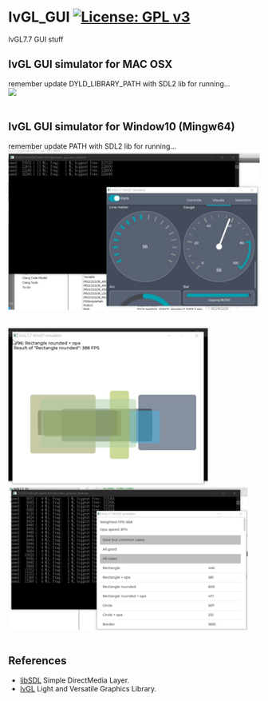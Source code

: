 # lvGL_GUI [![License: GPL v3](https://img.shields.io/badge/License-GPLv3-blue.svg)](https://www.gnu.org/licenses/gpl-3.0)<br>
lvGL7.7 GUI stuff 

## lvGL GUI simulator for MAC OSX <br>
remember update DYLD_LIBRARY_PATH with SDL2 lib for running...<br>
<img src="pic/lvGL7_OSX.gif" width=640 /> &nbsp;&nbsp;&nbsp;<br><br>

## lvGL GUI simulator for Window10 (Mingw64) <br>
remember update PATH with SDL2 lib for running...<br>
<img src="pic/lvGL7.7_Win64.jpg" width=640 /> &nbsp;&nbsp;&nbsp;<br><br>
<img src="pic/lvGL7_Bench01.jpg" width=400 /> &nbsp;&nbsp;&nbsp;<img src="pic/lvGL7_Bench02.jpg" width=480 /> &nbsp;&nbsp;&nbsp;<br><br>

## References
  - [libSDL](https://www.libsdl.org/) Simple DirectMedia Layer.
  - [lvGL](https://github.com/lvgl/lvgl)  Light and Versatile Graphics Library.

